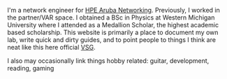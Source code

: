 I'm a network engineer for [HPE Aruba Networking](https://www.arubanetworks.com/). Previously, I worked in the partner/VAR space. I obtained a BSc in Physics at Western Michigan University where I attended as a Medallion Scholar, the highest academic based scholarship. This website is primarily a place to document my own lab, write quick and dirty guides, and to point people to things I think are neat like this here official [VSG](https://www.arubanetworks.com/techdocs/VSG/).  

I also may occasionally link things hobby related: guitar, development, reading, gaming
